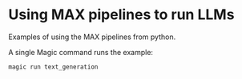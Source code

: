 # Using MAX pipelines to run LLMs

Examples of using the MAX pipelines from python.

A single Magic command runs the example:

```sh
magic run text_generation
```
